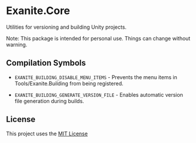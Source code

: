 # Exanite.Core

Utilities for versioning and building Unity projects.

Note: This package is intended for personal use. Things can change without warning.

## Compilation Symbols

- `EXANITE_BUILDING_DISABLE_MENU_ITEMS` - Prevents the menu items in Tools/Exanite.Building from being registered.

- `EXANITE_BUILDING_GENERATE_VERSION_FILE` - Enables automatic version file generation during builds.

## License

This project uses the [MIT License](https://github.com/Exanite/Exanite.Core/blob/main/LICENSE.md)
